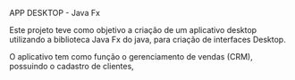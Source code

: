 APP DESKTOP - Java Fx

Este projeto teve como objetivo a criação de um aplicativo desktop utilizando a biblioteca Java Fx do java, para criação de interfaces Desktop.

O aplicativo tem como função o gerenciamento de vendas (CRM), possuindo o cadastro de clientes, 
